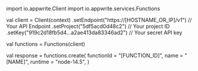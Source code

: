 import io.appwrite.Client
import io.appwrite.services.Functions

val client = Client(context)
    .setEndpoint("https://[HOSTNAME_OR_IP]/v1") // Your API Endpoint
    .setProject("5df5acd0d48c2") // Your project ID
    .setKey("919c2d18fb5d4...a2ae413da83346ad2") // Your secret API key

val functions = Functions(client)

val response = functions.create(
    functionId = "[FUNCTION_ID]",
    name = "[NAME]",
    runtime = "node-14.5",
)
